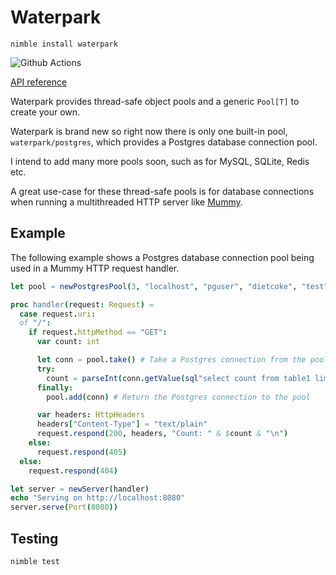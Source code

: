 # Waterpark

`nimble install waterpark`

![Github Actions](https://github.com/guzba/waterpark/workflows/Github%20Actions/badge.svg)

[API reference](https://nimdocs.com/guzba/waterpark)

Waterpark provides thread-safe object pools and a generic `Pool[T]` to create your own.

Waterpark is brand new so right now there is only one built-in pool, `waterpark/postgres`, which provides a Postgres database connection pool.

I intend to add many more pools soon, such as for MySQL, SQLite, Redis etc.

A great use-case for these thread-safe pools is for database connections when running
a multithreaded HTTP server like [Mummy](https://github.com/guzba/mummy).

## Example

The following example shows a Postgres database connection pool being used in a Mummy HTTP request handler.

```nim
let pool = newPostgresPool(3, "localhost", "pguser", "dietcoke", "test")

proc handler(request: Request) =
  case request.uri:
  of "/":
    if request.httpMethod == "GET":
      var count: int

      let conn = pool.take() # Take a Postgres connection from the pool
      try:
        count = parseInt(conn.getValue(sql"select count from table1 limit 1"))
      finally:
        pool.add(conn) # Return the Postgres connection to the pool

      var headers: HttpHeaders
      headers["Content-Type"] = "text/plain"
      request.respond(200, headers, "Count: " & $count & "\n")
    else:
      request.respond(405)
  else:
    request.respond(404)

let server = newServer(handler)
echo "Serving on http://localhost:8080"
server.serve(Port(8080))
```

## Testing

`nimble test`
